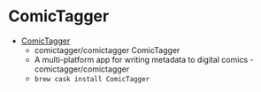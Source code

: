 # ComicTagger
- [ComicTagger](https://github.com/davide-romanini/comictagger)
  -  comictagger/comictagger ComicTagger
  - A multi-platform app for writing metadata to digital comics - comictagger/comictagger
  - `brew cask install ComicTagger`
